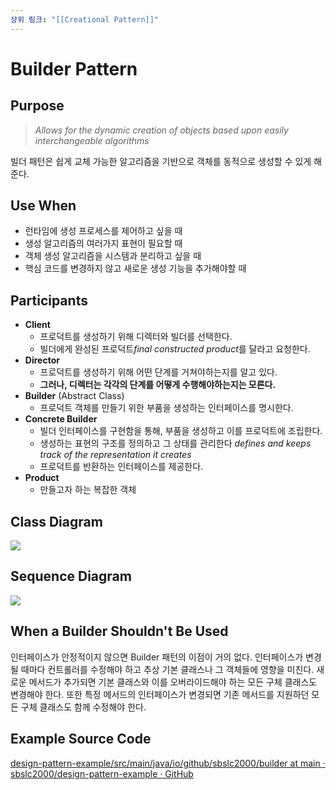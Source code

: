 ```yaml
---
상위 링크: "[[Creational Pattern]]"
---
```

# Builder Pattern

## Purpose
> *Allows for the dynamic creation of objects based upon easily interchangeable algorithms*

빌더 패턴은 쉽게 교체 가능한 알고리즘을 기반으로 객체를 동적으로 생성할 수 있게 해준다.

## Use When
* 런타임에 생성 프로세스를 제어하고 싶을 때
* 생성 알고리즘의 여러가지 표현이 필요할 때
* 객체 생성 알고리즘을 시스템과 분리하고 싶을 때
* 핵심 코드를 변경하지 않고 새로운 생성 기능을 추가해야할 때

## Participants
- **Client**
    - 프로덕트를 생성하기 위해 디렉터와 빌더를 선택한다.
    - 빌더에게 완성된 프로덕트*final constructed product*를 달라고 요청한다.
- **Director**
    - 프로덕트를 생성하기 위해 어떤 단계를 거쳐야하는지를 알고 있다.
    - **그러나, 디렉터는 각각의 단계를 어떻게 수행해야하는지는 모른다.**
- **Builder** (Abstract Class)
    - 프로덕트 객체를 만들기 위한 부품을 생성하는 인터페이스를 명시한다.
- **Concrete Builder**
    - 빌더 인터페이스를 구현함을 통해, 부품을 생성하고 이를 프로덕트에 조립한다.
    - 생성하는 표현의 구조를 정의하고 그 상태를 관리한다 _defines and keeps track of the representation it creates_
    - 프로덕트를 반환하는 인터페이스를 제공한다.
- **Product**
    - 만들고자 하는 복잡한 객체

## Class Diagram
![](https://i.imgur.com/VhkTaEP.png)

## Sequence Diagram
![](https://i.imgur.com/5z4lqPc.png)

## When a Builder Shouldn't Be Used
인터페이스가 안정적이지 않으면 Builder 패턴의 이점이 거의 없다. 인터페이스가 변경될 때마다 컨트롤러를 수정해야 하고 추상 기본 클래스나 그 객체들에 영향을 미친다. 새로운 메서드가 추가되면 기본 클래스와 이를 오버라이드해야 하는 모든 구체 클래스도 변경해야 한다. 또한 특정 메서드의 인터페이스가 변경되면 기존 메서드를 지원하던 모든 구체 클래스도 함께 수정해야 한다.

## Example Source Code
[design-pattern-example/src/main/java/io/github/sbslc2000/builder at main · sbslc2000/design-pattern-example · GitHub](https://github.com/sbslc2000/design-pattern-example/tree/main/src/main/java/io/github/sbslc2000/builder)